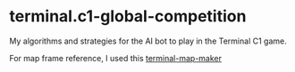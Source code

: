 # terminal.c1-global-competition
My algorithms and strategies for the AI bot to play in the Terminal C1 game.

For map frame reference, I used this [terminal-map-maker](https://www.kevinbai.design/terminal-map-maker)
